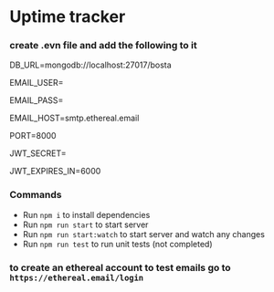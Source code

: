 # Uptime tracker 

### create .evn file and add the following to it

DB_URL=mongodb://localhost:27017/bosta

EMAIL_USER=

EMAIL_PASS=

EMAIL_HOST=smtp.ethereal.email

PORT=8000

JWT_SECRET=

JWT_EXPIRES_IN=6000

### Commands
- Run `npm i` to install dependencies
- Run `npm run start` to start server
- Run `npm run start:watch` to start server and watch any changes
- Run `npm run test` to run unit tests (not completed)

### to create an ethereal account to test emails go to `https://ethereal.email/login`
